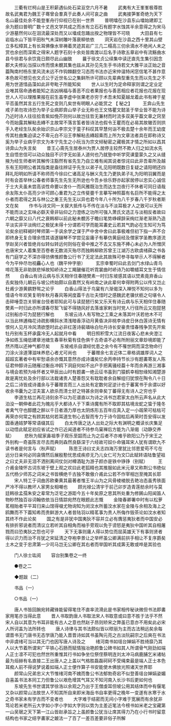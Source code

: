 <!-- { "loadSidebar": true } -->
　　三衢有烂柯山是王积薪遇仙处石梁亘空六月不暑 
　　武夷有大王峯峯极尊胜故名武夷君为魏王子骞曾会羣真于此奏人间可哀之曲 
　　武夷接笋峯奇绝为天下名山最佳处余不能登峯舟行仰视已在别一世界 
　　普明墖在沙县东山墖始建即工余为题曰普明广数十丈邑文学共成之而水有立石石有题字水蚀其半余意得之为宋马少游墓然何以在洄流最深处而又以墖成忽踊出揆之物理皆不可晓 
　　大田县有七岩临水山下皆平田秋气未深树雕叶落衰柳依依 
　　洞天岩在沙县之西十里其山壁立多松樟其上有长耳佛像水旱祷着灵迹其岩广三几二榻高三仞余滴水不绝闲人未之赏也余创而深索之得宋人题字石刻十余处皆南渡以后名手诗歌五章岩中有流觞曲水县今徐君与余饮竟日颇尽此山幽致 
　　曩于徐文贞公续集中读迂直先生集引因念郡大夫修訫当探以传而恨未覩其集也兹从其孙见先生手书诗若文大雅平淡正始之音葢陶南村杨东里风流未远不作钩棘翻空习态而书法亦近宋仲温特闲窓信笔不甚作意本色故可想见也文贞公于近世名公之集鲜所许可顾以先辈典型重先生而以先生之不用为世道惜品藻如此非夸毗子所能知矣 
　　世人以生时为定命释家则谓之定业定业唯其宿命通者能知之吉凶祸福与善恶不应者果报也与善恶相应者花报也花报在现世人人可以理推果报在前生虽李虚中张果老亦穷于术吾未知夏越龙着此书有裨于星平否虽然其言五行生死之变则几矣世有明眼人必能赏之 【 秘之】 
　　王弇山先生戒子弟勿攻诗恐为举子业病即弇山举子业无称也王文恪瞿文懿圣于举业皆不能为诗乃近时诗人往往拾青紫如俛芥则何以故岂往哲无兼材而时流多双美乎葢文章之窍至今而始露其解粘去縳不主故常不落言筌者皆诗法也假令王瞿而在必易其故辙否则拱手入老经生队矣余始识京山李宗文于童子科叹其早慧何诣不极去楚十余年而王幼度传其杜曲集迫读之不卑元白不沿王李解粘去縳超乘而上所为文章法者具在即称诗又奚为举子业病乎宗文为本宁先生之小阮当为宗文倾秘密之藏极其才情之所如以昌其诗弇山为失言矣 
　　昔王心斋先生居泰州为贾人居停主较然不欺人归之如流水先生自悟忠信可以动众独目不识字无如圣人道何也乃就塾中听学究课童蒙久之又从缝掖为经生师者听其解传注豁然有省先生乃自立难有闻其说者惊诧曰此非吾辈所及越东有王阳明公者其指类是盍往辨证乎先生以弟子礼见阳明既数日复疑之请阳明还四拜礼阳明如所请不称师而今徐曰仁诸高足与酬义先生乃更执弟子礼为阳明羽翼而是时有会首举林公春者师事先生先生无所逊也今吾乡徐乐野亦起家居停以忠实心诚信于士大夫虽未尝高谈性命要以舍仆一而风雅既治生而达生岂夜行不休者可同日语哉余友陈太仆高亮少许可顾心重君为之立传斐亹千言摹写神照葢有名巨所不能得之太仆者而君得之其与林公之重王先生无以异也君今年八十所为八千岁春八千岁秋者斯文在矣 
　　作书与诗文同一关捩大抵传与不传在淡与不淡耳极才人之致可以无所不能而淡之玄味必繇天骨非钻仰之力澄练之功所可强入萧氏文选正与淡相反者故曰六朝之靡又曰八代之衰韩柳以前此秘未覩苏子瞻曰笔势峥嵘辞采绚烂渐老渐熟乃造平淡实非平淡绚烂之极犹未得十分谓若可学而能耳畵史云若其气韵必在生知可为笃论矣余初释褐时琴师第一手讽余学之谋于严中舍中舍曰此事极难但初下指一声不合即终身无复合理余悟其语遂辍琴不学尝见妄庸子有摹仿黄庭经及僧家学圣教序道流学赵吴兴者皆绝肖似转似转远何则俗在骨中推之不去又东施不捧心未必为人所憎厌也唐宋文人着集至百卷者无数消灭殆尽而独韩柳欧苏曾王江湖万古欧虞禇薛之书各有门庭学之不深亦得彷佛惟颜鲁公行书了无定法此其故殊可参寻每举示人不得解者今为平仲尽勿视麤心人也（魏平仲字册） 
　　玄宗幸蜀时曰此去剑门水绿山青鸟啼花落无非助朕悲悼故知峤诗之工羯皷催花听霓裳曲时峤诗乃如嚼蜡耳文生于情信然 
　　白香山有诗云病与乐天相伴住春随樊素一时归东坡感其语以焚素竟弃香山去矣独侍儿朝云与坡公终始颇以自嘉然又有岭南之诀此辈何幸得附两公以传又岂止杜甫少游黄鹂野鸳之论乎 
　　白香山得法于鸟窠有六渐偈深入禅悦不知何以多为情语今年欢笑复明年秋月春风等闲度葢千古壮夫惜时之感魏武老骥伏枥之句堪令人击碎唾壶岂关铜雀台伎者耶知此可与读琵琶行矣又乐天有诗云病与乐天相伴住春随樊素一时归此亦所谓春尽絮飞留不得随风好去落谁家剌当时党人行径所云又抱琵琶过别船亦可为琵琶行解也 
　　东坡云诗人有写物之工乘之未落其叶沃若他木不可以当此林逋梅花诗疏影横斜水清浅暗香浮动月黄昏决非桃李诗皮日休白莲诗无情有恨何人见月冷风清欲堕时此必非红莲诗裴璘咏白牡丹诗长安豪贵惜春残争赏先开紫牡丹别有玉杯承露冷无人起就月中看 
　　明日照积雪大江流日夜客心悲未央澄江净如练玉绳低建章池塘生春草秋菊有佳色俱千古奇语不必有所附丽文章玅境即能了然齐隋以还神气都尽矣 
　　东坡戒杀自谓经忧患之余今有不罹世网而深念物命行刀涂火涂道薄滋味养悲心者尤可尚也 
　　于蕃赠余七言近体二章格调雄厚词人之超超玄著者中有牢愁语余亦慨其意然亦成诗谶矣忆余丙申持节长沙有题畵寄友人陈征君仲醇诗云随雁过衡岳冲鸥下洞庭何如不出户手把离骚经葢十年而余再游三湘事与境会若预为咏怀者又甲辰出山时有题畵一绝云征书虽到门猿鹤幸相恕缘知湘楚游故是离忧处及余行部以法栽诸贵人楚善怨又有耽耽者余自解组归犹恨在陶令八十日之后二诗皆成诗谶余与于蕃赠言而三人出处有定数何足逆计也于蕃寓书于余谓以好收余书囊为之涩夫富人欲杀而清士好之特甚余则幸矣丁蕃得无有诗人之穷也乎 
　　李道生枯兰再花诗刻余不以为花谱直以为诗之讳书岂君家太白所云声名从此大泊没一朝伸者此花为魄兆乎大都诗人于下乘诗魔有所不取即其枯境龙蛇之蛰于隆冬者禽气守也醇醴之醉以千日者酒力厚也太阴炼形五百年应真入定一小刼荣可枯枯可再荣亦何常之有顾其枯何若耳道生刳心去智而专力于诗今固枯后再荣时吾安得以发国香通姞梦等常语缀其后 
　　白太传唐之达人出处之际大有渊明之概读长庆集足以动悟此赋足初应省试之作已近闻道者不待参鸟窠禅后方能为八渐偈（动静交养赋） 
　　悲秋为赋家鼻祖季子观乐至韶而止为之后者不亦难乎欧阳公乃于宋王之外别构一奇虽陈言尽去而典则森然良繇深于六经故可奴仆命骚耳宋人犹有谓欧九不读书者是何言与（秋声赋） 
　　陈思王诗曰丈夫志四海万里犹比邻恩爱苟不亏在远分日亲何必同衾懤然后展殷懃忧思成疾疹无乃儿女仁可为文□此赋转语陆鲁望祖之曰丈夫非无泪不洒别离间仗剑对樽酒耻为游子颜亦是铁中铮铮（别赋） 
　　王介甫金陵怀古词东坡于壁上观之欢曰此老狐精也其推服如此米元章又称荆公书绝似五代杨少师苏之词米之书皆横绝千古独不敢傲介甫此公若不作宰相岂至掩其长耶 
　　宋人特工于词曲苏欧秦黄其最著者惟王半山为之风骨棱棱脱去艳冶态虽秀铁面严冷不得以教坏人家男女相嘲也 
　　顾光禄公清宇于前己卯岁造青莲舫余时与莫廷韩徐孟孺朱安之辈常为泛宅之游距今五十年矣原之思其所处重为修餙山阳闻笛人物眇然独百谷词翰依依当日情踪宛然在眼题此志慨 
　　金陵春卿署中时有以松萝茗相贻者平平耳归来山馆得啜尤物询知为闵汶水所蓄汶水家在金陵与余相及海上之鸥舞而不下葢知希而贵鲜游大人者昔陆羽以精茗事为贵人所侮作毁茶论如汶水者知其终不作此论矣 
　　国之有是非犹中国夷狄不容并立必有膺惩夷狄者而中国安必有排折邪说者而清议立若听其自相角而袖手旁观以免于谤怒是夷狄中国听其自相屠戮而曰恐夷狄之怨也可乎 
　　天下无事则庸人得以势位而屈英雄天下有事则贤者得以识力而治不肖犹之宋延清之夺袍李景让之举杯虽公卿满前拱手相让不复序爵矣土木之变于忠肃第一少司马岂无公卿在其右者而举国听其成筭无敢或哗是其验也 

　　门人徐士竑阅 
　　容台别集卷之一终 

　　●卷之二 

　　◆题跋（二） 

　　书品（一） 

　　○书品（一） 

　　唐人书皆回腕宛转藏锋能留得笔住不直率流滑此是书家相传秘诀微但书法即畵家用笔亦当得此意 
　　晋人书取韵唐人书取法宋人书取意或曰意不胜于法乎不然宋人自以其意为书耳非能有古人之意也然赵子昂则矫宋之弊虽已意亦不用矣此必宋人所诃盖为法所转也 
　　唐人诗律与其书法颇似皆以秾丽为主而古法稍远矣余每谓晋书无门唐书无态学唐乃能入晋晋诗如其书虽陶元亮之古淡阮嗣宗之后爽在书法中非虞禇可当以其无门也因写唐人诗及之 
　　禇河南书如瑶台婵娟不胜绮靡乃其人以大节着所谓宋广平铁心石肠而赋情独冶艳颜鲁公碑书如其人所谓骨气刚劲如端人正士凛不可犯也然世所重惟其行书如争坐位祭侄蔡明连刘太冲马病鹿脯乞米诸帖最为烜赫有名直接二王出唐人之上盖以气格胜磊磊砢砢不受绳束最是端人正士本色耳痴人前不得说梦说着如端人正士便作算子书安能使木佛放光照诸天世界耶 
　　颜常山兄弟忠义大节惟禇河南不媿而鲁公书法郁勃奇宕不似登善瑶台婵娟姿媚自喜盖书法本同工力但鲁公以艰危增其气耳又不知河南入长沙书后更如何也 
　　东坡先生书世谓其学徐浩以余观之乃出于王僧虔耳但坡公用其结体而中有偃笔又杂以颜常山法故世人不知其所自来即米海岳书自率更得之晚年一变遂有氷寒于水之奇书家未有学古而不变者也 
　　大字难于结密而无间小字难于宽展而有余犹非笃论若米老所云大字如小字小字如大字则以势为主差近笔法今榜书如米老之宝藏第一山吴琚之天下第一江山皆赵承旨之上虽颜鲁公犹当让席其得力乃在小行书时留意结构也书家之结字畵家之皴法一了百了一差百差要非俗子所解 
